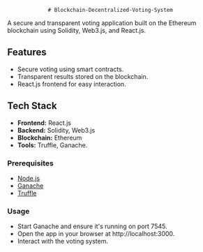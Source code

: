                  # Blockchain-Decentralized-Voting-System

A secure and transparent voting application built on the Ethereum blockchain using Solidity, Web3.js, and React.js.

## Features
- Secure voting using smart contracts.
- Transparent results stored on the blockchain.
- React.js frontend for easy interaction.

## Tech Stack
- **Frontend:** React.js
- **Backend:** Solidity, Web3.js
- **Blockchain:** Ethereum
- **Tools:** Truffle, Ganache.

### Prerequisites
- [Node.js](https://nodejs.org/)
- [Ganache](https://trufflesuite.com/ganache/)
- [Truffle](https://trufflesuite.com/)

### Usage
- Start Ganache and ensure it's running on port 7545.
- Open the app in your browser at http://localhost:3000.
- Interact with the voting system.
